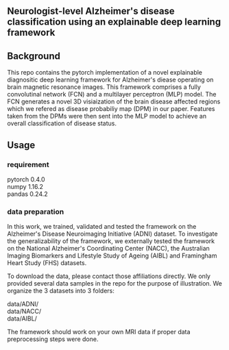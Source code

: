 ## Neurologist-level Alzheimer's disease classification using an explainable deep learning framework

## Background
This repo contains the pytorch implementation of a novel explainable diagnositic deep learning framework for Alzheimer's diease operating on brain magnetic resonance images. This framework comprises a fully convolutinal network (FCN) and a multilayer perceptron (MLP) model. The FCN generates a novel 3D visiaization of the brain disease affected regions which we refered as disease probabiliy map (DPM) in our paper. Features taken from the DPMs were then sent into the MLP model to achieve an overall classification of disease status. 

## Usage
### requirement
pytorch 0.4.0 \
numpy   1.16.2 \
pandas  0.24.2 

### data preparation 
In this work, we trained, validated and tested the framework on the Alzheimer's Disease Neuroimaging Initiative (ADNI) dataset. To investigate the generalizability of the framework, we externally tested the framework on the National Alzheimer's Coordinating Center (NACC), the Australian Imaging Biomarkers and Lifestyle Study of Ageing (AIBL) and Framingham Heart Study (FHS) datasets.

To download the data, please contact those affiliations directly. We only provided several data samples in the repo for the purpose of illustration. We organize the 3 datasets into 3 folders:

data/ADNI/ \
data/NACC/ \
data/AIBL/ 

The framework should work on your own MRI data if proper data preprocessing steps were done.



